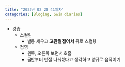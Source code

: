 ```yaml
---
title: "2025년 02 28 41일차"
categories: [Bloging, Swim diaries]
---
```


- 강습
  - 스컬링
    - 발등 세우고 **고관절 접어서** 뒤로 스컬링
  - 접영
    - 왼쪽, 오른쪽 보면서 호흡
    - 골반부터 반절 나눠졌다고 생각하고 앞뒤로 움직이기
